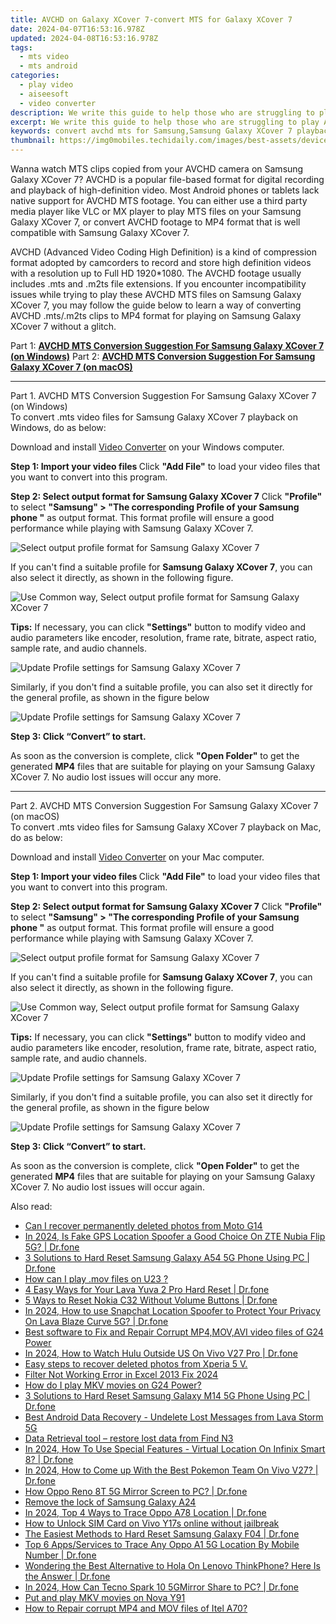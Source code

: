 ```yaml
---
title: AVCHD on Galaxy XCover 7-convert MTS for Galaxy XCover 7
date: 2024-04-07T16:53:16.978Z
updated: 2024-04-08T16:53:16.978Z
tags: 
  - mts video
  - mts android
categories: 
  - play video
  - aiseesoft
  - video converter
description: We write this guide to help those who are struggling to play AVCHD files on Samsung Galaxy XCover 7. It displays a way of converting AVCHD media to MP4 format for viewing on Samsung Galaxy XCover 7 with optimum performance. 
excerpt: We write this guide to help those who are struggling to play AVCHD files on Samsung Galaxy XCover 7. It displays a way of converting AVCHD media to MP4 format for viewing on Samsung Galaxy XCover 7 with optimum performance. 
keywords: convert avchd mts for Samsung,Samsung Galaxy XCover 7 playback AVCHD,mts converter for Samsung,encode avchd to mp4 for Galaxy XCover 7,encode mts to mp4 for Galaxy XCover 7,avchd to Galaxy XCover 7 converter,mts video converter for android,best mts transcoder android,mts codec vlc android,playing mts videos on phone android,mts converter for android,video to mts converter for android
thumbnail: https://img0mobiles.techidaily.com/images/best-assets/devices/samsung/samsung-galaxy-xcover-7/5.jpg
---
```



<div class="atpl-content atpl-for-aiseesoft-video-converter play-mts-on-android">

<div class="atpl-post-description-part-1">
<div class="tpl-content-sub-paragraph-normal">
  <p>
    Wanna watch MTS clips copied from your AVCHD camera on Samsung Galaxy XCover 7? AVCHD is a popular file-based format for digital recording and playback of high-definition video. Most Android phones or tablets lack native support for AVCHD MTS footage. You can either use a third party media player like VLC or MX player to play MTS files on your Samsung Galaxy XCover 7, or convert AVCHD footage to MP4 format that is well compatible with Samsung Galaxy XCover 7.
  </p>
</div>
</div>



<div class="atpl-post-device-model-description">
  
</div>

<div class="atpl-post-description-part-2">
<div class="tpl-content-sub-paragraph-content">
<p>
  AVCHD (Advanced Video Coding High Definition) is a kind of compression format adopted by camcorders to record and store high definition videos with a resolution up to Full HD 1920*1080. The AVCHD footage usually includes .mts and .m2ts file extensions. If you encounter incompatibility issues while trying to play these AVCHD MTS files on Samsung Galaxy XCover 7, you may follow the guide below to learn a way of converting AVCHD .mts/.m2ts clips to MP4 format for playing on Samsung Galaxy XCover 7 without a glitch.
</p>
</div>
</div>

Part 1: <strong><a href="#p1">AVCHD MTS Conversion Suggestion For Samsung Galaxy XCover 7 (on Windows)</a></strong>
Part 2: <strong><a href="#p2">AVCHD MTS Conversion Suggestion For Samsung Galaxy XCover 7 (on macOS)</a></strong>

<!-- Part 1 -->
<a id="p1" name="p1" ></a><hr>

<div class="atpl-step-part-style">Part 1. AVCHD MTS Conversion Suggestion For Samsung Galaxy XCover 7 (on Windows)</div>
To convert .mts video files for Samsung Galaxy XCover 7 playback on Windows, do as below:

Download and install <a class="atpl-step-content-a-style" href="https://tools.techidaily.com/aiseesoft-total-video-converter/" >Video Converter</a> on your Windows computer.

<strong>Step 1: Import your video files </strong>
Click <b>"Add File"</b> to load your video files that you want to convert into this program.

<strong>Step 2: Select output format for Samsung Galaxy XCover 7</strong>
Click <b>"Profile"</b> to select <b>"Samsung" > "The corresponding Profile of your Samsung phone "</b> as output format. This format profile will ensure a good performance while playing with Samsung Galaxy XCover 7.

<img src="https://tools.techidaily.com/images/apps/aiseesoft/video-converter/devices/samsung/fv.mp4/win/profile-5.png" class="atpl-imgstyle" alt="Select output profile format for Samsung Galaxy XCover 7" />

If you can't find a suitable profile for **Samsung Galaxy XCover 7**, you can also select it directly, as shown in the following figure.

<img src="https://tools.techidaily.com/images/apps/aiseesoft/video-converter/devices/common_android/fv.mp4/win/profile.png" class="atpl-imgstyle" alt="Use Common way, Select output profile format for Samsung Galaxy XCover 7" />

<strong>Tips:</strong>
If necessary, you can click <b>"Settings"</b> button to modify video and audio parameters like encoder, resolution, frame rate, bitrate, aspect ratio, sample rate, and audio channels. 

<img src="https://tools.techidaily.com/images/apps/aiseesoft/video-converter/devices/samsung/fv.mp4/win/settings-5.png" class="atpl-imgstyle"  alt="Update Profile settings for Samsung Galaxy XCover 7" />

Similarly, if you don't find a suitable profile, you can also set it directly for the general profile, as shown in the figure below

<img src="https://tools.techidaily.com/images/apps/aiseesoft/video-converter/devices/common_android/fv.mp4/win/settings.png" class="atpl-imgstyle"  alt="Update Profile settings for Samsung Galaxy XCover 7" />

<strong>Step 3: Click “Convert” to start.</strong>

As soon as the conversion is complete, click <b>"Open Folder"</b> to get the generated <b>MP4</b> files that are suitable for playing on your Samsung Galaxy XCover 7. No audio lost issues will occur any more.

<!-- Part 2 -->
<a id="p2" name="p2"></a><hr>

<div class="atpl-step-part-style">Part 2. AVCHD MTS Conversion Suggestion For Samsung Galaxy XCover 7 (on macOS)</div>
To convert .mts video files for Samsung Galaxy XCover 7 playback on Mac, do as below:

Download and install <a class="atpl-step-content-a-style" href="https://tools.techidaily.com/aiseesoft-total-video-converter/" >Video Converter</a> on your Mac computer.

<strong>Step 1: Import your video files </strong>
Click <b>"Add File"</b> to load your video files that you want to convert into this program.

<strong>Step 2: Select output format for Samsung Galaxy XCover 7</strong>
Click <b>"Profile"</b> to select <b>"Samsung" > "The corresponding Profile of your Samsung phone "</b> as output format. This format profile will ensure a good performance while playing with Samsung Galaxy XCover 7.

<img src="https://tools.techidaily.com/images/apps/aiseesoft/video-converter/devices/samsung/fv.mp4/mac/profile.png" class="atpl-imgstyle" alt="Select output profile format for Samsung Galaxy XCover 7" />

If you can't find a suitable profile for **Samsung Galaxy XCover 7**, you can also select it directly, as shown in the following figure.

<img src="https://tools.techidaily.com/images/apps/aiseesoft/video-converter/devices/common_android/fv.mp4/mac/profile.png" class="atpl-imgstyle" alt="Use Common way, Select output profile format for Samsung Galaxy XCover 7" />

<strong>Tips:</strong>
If necessary, you can click <b>"Settings"</b> button to modify video and audio parameters like encoder, resolution, frame rate, bitrate, aspect ratio, sample rate, and audio channels. 

<img src="https://tools.techidaily.com/images/apps/aiseesoft/video-converter/devices/samsung/fv.mp4/mac/settings.png" class="atpl-imgstyle"  alt="Update Profile settings for Samsung Galaxy XCover 7" />

Similarly, if you don't find a suitable profile, you can also set it directly for the general profile, as shown in the figure below

<img src="https://tools.techidaily.com/images/apps/aiseesoft/video-converter/devices/common_android/fv.mp4/win/settings.png" class="atpl-imgstyle"  alt="Update Profile settings for Samsung Galaxy XCover 7" />

<strong>Step 3: Click “Convert” to start.</strong>


As soon as the conversion is complete, click <b>"Open Folder"</b> to get the generated <b>MP4</b> files that are suitable for playing on your Samsung Galaxy XCover 7. No audio lost issues will occur again.


<ins class="adsbygoogle"
     style="display:block"
     data-ad-client="ca-pub-7571918770474297"
     data-ad-slot="8358498916"
     data-ad-format="auto"
     data-full-width-responsive="true"></ins>


</div>
<span class="atpl-alsoreadstyle">Also read:</span>
<div><ul>
<li><a href="https://phone-solutions.techidaily.com/can-i-recover-permanently-deleted-photos-from-moto-g14-by-stellar-photo-recovery-android-mobile-photo-recover/" ><u>Can I recover permanently deleted photos from Moto G14</u></a></li>
<li><a href="https://phone-solutions.techidaily.com/in-2024-is-fake-gps-location-spoofer-a-good-choice-on-zte-nubia-flip-5g-drfone-by-drfone-virtual-android/" ><u>In 2024, Is Fake GPS Location Spoofer a Good Choice On ZTE Nubia Flip 5G? | Dr.fone</u></a></li>
<li><a href="https://phone-solutions.techidaily.com/3-solutions-to-hard-reset-samsung-galaxy-a54-5g-phone-using-pc-drfone-by-drfone-reset-android-reset-android/" ><u>3 Solutions to Hard Reset Samsung Galaxy A54 5G Phone Using PC | Dr.fone</u></a></li>
<li><a href="https://phone-solutions.techidaily.com/how-can-i-play-mov-files-on-u23-by-aiseesoft-video-converter-play-mov-on-android/" ><u>How can I play .mov files on U23 ?</u></a></li>
<li><a href="https://phone-solutions.techidaily.com/4-easy-ways-for-your-lava-yuva-2-pro-hard-reset-drfone-by-drfone-reset-android-reset-android/" ><u>4 Easy Ways for Your Lava Yuva 2 Pro Hard Reset | Dr.fone</u></a></li>
<li><a href="https://phone-solutions.techidaily.com/5-ways-to-reset-nokia-c32-without-volume-buttons-drfone-by-drfone-reset-android-reset-android/" ><u>5 Ways to Reset Nokia C32 Without Volume Buttons | Dr.fone</u></a></li>
<li><a href="https://phone-solutions.techidaily.com/in-2024-how-to-use-snapchat-location-spoofer-to-protect-your-privacy-on-lava-blaze-curve-5g-drfone-by-drfone-virtual-android/" ><u>In 2024, How to use Snapchat Location Spoofer to Protect Your Privacy On Lava Blaze Curve 5G? | Dr.fone</u></a></li>
<li><a href="https://phone-solutions.techidaily.com/best-software-to-fix-and-repair-corrupt-mp4-mov-avi-video-files-of-g24-power-by-stellar-video-repair-mobile-video-repair/" ><u>Best software to Fix and Repair Corrupt MP4,MOV,AVI video files of G24 Power</u></a></li>
<li><a href="https://phone-solutions.techidaily.com/in-2024-how-to-watch-hulu-outside-us-on-vivo-v27-pro-drfone-by-drfone-virtual-android/" ><u>In 2024, How to Watch Hulu Outside US On Vivo V27 Pro | Dr.fone</u></a></li>
<li><a href="https://phone-solutions.techidaily.com/easy-steps-to-recover-deleted-photos-from-xperia-5-v-by-fonelab-android-recover-photos/" ><u>Easy steps to recover deleted photos from Xperia 5 V.</u></a></li>
<li><a href="https://phone-solutions.techidaily.com/filter-not-working-error-in-excel-2013-fix-2024-by-stellar-guide/" ><u>Filter Not Working Error in Excel 2013 Fix 2024</u></a></li>
<li><a href="https://phone-solutions.techidaily.com/how-do-i-play-mkv-movies-on-g24-power-by-aiseesoft-video-converter-play-mkv-on-android/" ><u>How do I play MKV movies on G24 Power?</u></a></li>
<li><a href="https://phone-solutions.techidaily.com/3-solutions-to-hard-reset-samsung-galaxy-m14-5g-phone-using-pc-drfone-by-drfone-reset-android-reset-android/" ><u>3 Solutions to Hard Reset Samsung Galaxy M14 5G Phone Using PC | Dr.fone</u></a></li>
<li><a href="https://phone-solutions.techidaily.com/best-android-data-recovery-undelete-lost-messages-from-lava-storm-5g-by-fonelab-android-recover-messages/" ><u>Best Android Data Recovery - Undelete Lost Messages from Lava Storm 5G</u></a></li>
<li><a href="https://phone-solutions.techidaily.com/data-retrieval-tool-restore-lost-data-from-find-n3-by-fonelab-android-recover-data/" ><u>Data Retrieval tool – restore lost data from Find N3</u></a></li>
<li><a href="https://phone-solutions.techidaily.com/in-2024-how-to-use-special-features-virtual-location-on-infinix-smart-8-drfone-by-drfone-virtual-android/" ><u>In 2024, How To Use Special Features - Virtual Location On Infinix Smart 8? | Dr.fone</u></a></li>
<li><a href="https://change-location.techidaily.com/in-2024-how-to-come-up-with-the-best-pokemon-team-on-vivo-v27-drfone-by-drfone-virtual-android/" ><u>In 2024, How to Come up With the Best Pokemon Team On Vivo V27? | Dr.fone</u></a></li>
<li><a href="https://screen-mirror.techidaily.com/how-oppo-reno-8t-5g-mirror-screen-to-pc-drfone-by-drfone-android/" ><u>How Oppo Reno 8T 5G Mirror Screen to PC? | Dr.fone</u></a></li>
<li><a href="https://techidaily.com/remove-the-lock-of-samsung-galaxy-a24-by-drfone-android-unlock-android-unlock/" ><u>Remove the lock of Samsung Galaxy A24</u></a></li>
<li><a href="https://android-location-track.techidaily.com/in-2024-top-4-ways-to-trace-oppo-a78-location-drfone-by-drfone-virtual-android/" ><u>In 2024, Top 4 Ways to Trace Oppo A78 Location | Dr.fone</u></a></li>
<li><a href="https://sim-unlock.techidaily.com/how-to-unlock-sim-card-on-vivo-y17s-online-without-jailbreak-by-drfone-android/" ><u>How to Unlock SIM Card on Vivo Y17s online without jailbreak</u></a></li>
<li><a href="https://techidaily.com/the-easiest-methods-to-hard-reset-samsung-galaxy-f04-drfone-by-drfone-reset-android-reset-android/" ><u>The Easiest Methods to Hard Reset Samsung Galaxy F04 | Dr.fone</u></a></li>
<li><a href="https://android-location-track.techidaily.com/top-6-appsservices-to-trace-any-oppo-a1-5g-location-by-mobile-number-drfone-by-drfone-virtual-android/" ><u>Top 6 Apps/Services to Trace Any Oppo A1 5G Location By Mobile Number | Dr.fone</u></a></li>
<li><a href="https://fake-location.techidaily.com/wondering-the-best-alternative-to-hola-on-lenovo-thinkphone-here-is-the-answer-drfone-by-drfone-virtual-android/" ><u>Wondering the Best Alternative to Hola On Lenovo ThinkPhone? Here Is the Answer | Dr.fone</u></a></li>
<li><a href="https://screen-mirror.techidaily.com/in-2024-how-can-tecno-spark-10-5gmirror-share-to-pc-drfone-by-drfone-android/" ><u>In 2024, How Can Tecno Spark 10 5GMirror Share to PC? | Dr.fone</u></a></li>
<li><a href="https://review-topics.techidaily.com/put-and-play-mkv-movies-on-nova-y91-by-aiseesoft-video-converter-play-mkv-on-android/" ><u>Put and play MKV movies on Nova Y91</u></a></li>
<li><a href="https://blog-min.techidaily.com/how-to-repair-corrupt-mp4-and-mov-files-of-itel-a70-by-stellar-video-repair-mobile-video-repair/" ><u>How to Repair corrupt MP4 and MOV files of Itel A70? </u></a></li>
</ul></div>
